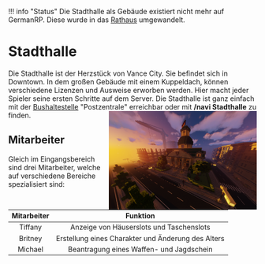 !!! info "Status"
    Die Stadthalle als Gebäude existiert nicht mehr auf GermanRP. Diese wurde in das [Rathaus](../orte/rathaus.md) umgewandelt.

# Stadthalle 

Die Stadthalle ist der Herzstück von Vance City. Sie befindet sich in Downtown. In dem großen Gebäude mit einem Kuppeldach, können verschiedene Lizenzen und Ausweise erworben werden. Hier macht jeder Spieler seine ersten Schritte auf dem Server. Die Stadthalle ist ganz einfach mit der [Bushaltestelle](../öpnv/bus.md) "Postzentrale" erreichbar oder mit **/navi Stadthalle** zu finden. <img align="right" width="300" eight="150" src="../../../assets/image/orte/Stadthalle.png"> 

## Mitarbeiter 

Gleich im Eingangsbereich sind drei Mitarbeiter, welche auf verschiedene Bereiche spezialisiert sind:

| Mitarbeiter | Funktion |
| :-: | :-: |
| Tiffany | Anzeige von Häuserslots und Taschenslots |
| Britney | Erstellung eines Charakter und Änderung des Alters |
| Michael | Beantragung eines Waffen- und Jagdschein |
